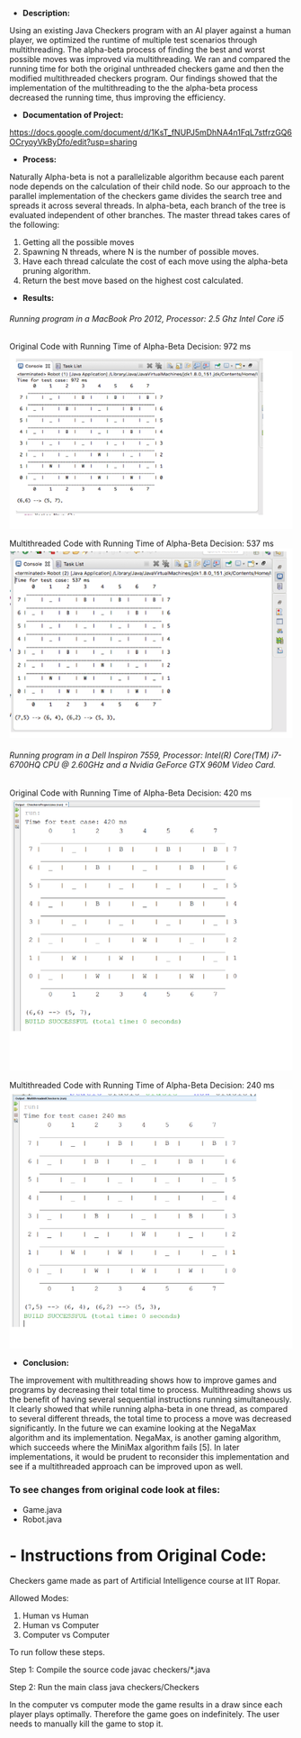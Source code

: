 
- **Description:**

Using an existing Java Checkers program with an AI player against a human player, we optimized the runtime of multiple test scenarios through multithreading. The alpha-beta process of finding the best and worst possible moves was improved via multithreading. We ran and compared the running time for both the original unthreaded checkers game and then the modified multithreaded checkers program. Our findings showed that the implementation of the multithreading to the the alpha-beta process decreased the running time, thus improving the efficiency.

- **Documentation of Project:**

https://docs.google.com/document/d/1KsT_fNUPJ5mDhNA4n1FqL7stfrzGQ6OCryoyVkByDfo/edit?usp=sharing

- **Process:**

Naturally Alpha-beta is not a parallelizable algorithm because each parent node depends on the calculation of their child node. So our approach to the parallel implementation of the checkers game divides the search tree and spreads it across several threads. In alpha-beta, each branch of the tree is evaluated independent of other branches. The master thread takes cares of the following:

1. Getting all the possible moves
2. Spawning N threads, where N is the number of possible moves.
3. Have each thread calculate the cost of each move using the alpha-beta pruning algorithm.
4. Return the best move based on the highest cost calculated.


- **Results:**

###### Running program in a MacBook Pro 2012, Processor: 2.5 Ghz Intel Core i5

Original Code with Running Time of Alpha-Beta Decision: 972 ms
![alt text](https://github.com/cristyevr94/Checkers/blob/master/Original-Mac.PNG)

Multithreaded Code with Running Time of Alpha-Beta Decision: 537 ms
![alt text](https://github.com/cristyevr94/Checkers/blob/master/Multithreaded-Mac.PNG)

###### Running program in a Dell Inspiron 7559, Processor: Intel(R) Core(TM) i7-6700HQ CPU @ 2.60GHz and a Nvidia GeForce GTX 960M Video Card.

Original Code with Running Time of Alpha-Beta Decision: 420 ms
![alt text](https://github.com/cristyevr94/Checkers/blob/master/Original-Dell.PNG)

Multithreaded Code with Running Time of Alpha-Beta Decision: 240 ms
![alt text](https://github.com/cristyevr94/Checkers/blob/master/Multithreaded-Dell.PNG)

- **Conclusion:**

The improvement with multithreading shows how to improve games and programs by decreasing their total time to process. Multithreading shows us the benefit of having several sequential instructions running simultaneously. It clearly showed that while running alpha-beta in one thread, as compared to several different threads, the total time to process a move was decreased significantly. In the future we can examine looking at the NegaMax algorithm and its implementation. NegaMax, is another gaming algorithm, which succeeds where the MiniMax algorithm fails [5]. In later implementations, it would be prudent to  reconsider this implementation and see if a multithreaded approach can be improved upon as well.

### To see changes from original code look at files:
- Game.java
- Robot.java


# - Instructions from Original Code:

Checkers game made as part of Artificial Intelligence course at IIT Ropar.

Allowed Modes:

1) Human vs Human
2) Human vs Computer
3) Computer vs Computer

To run follow these steps.

Step 1: Compile the source code
javac checkers/*.java

Step 2: Run the main class
java checkers/Checkers

In the computer vs computer mode the game results in a draw since each player
plays optimally. Therefore the game goes on indefinitely. The user needs to
manually kill the game to stop it.
